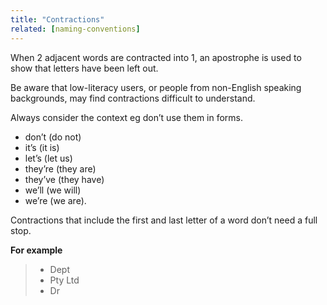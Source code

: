 ```yaml
---
title: "Contractions"
related: [naming-conventions]
---
```


When 2 adjacent words are contracted into 1, an apostrophe is used to show that letters have been left out.

Be aware that low-literacy users, or people from non-English speaking backgrounds, may find contractions difficult to understand.

Always consider the context eg don’t use them in forms.

- don’t (do not)
- it’s (it is)
- let’s (let us)
- they’re (they are)
- they’ve (they have)
- we’ll (we will)
- we’re (we are).

Contractions that include the first and last letter of a word don’t need a full stop.

**For example**

> - Dept
> - Pty Ltd
> - Dr
